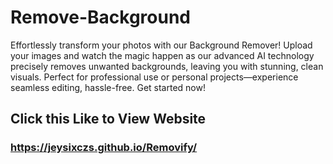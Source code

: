 # Remove-Background
Effortlessly transform your photos with our Background Remover!  Upload your images and watch the magic happen as our advanced AI technology precisely removes unwanted backgrounds, leaving you with stunning, clean visuals. Perfect for professional use or personal projects—experience seamless editing, hassle-free. Get started now!

## Click this Like to View Website

### https://jeysixczs.github.io/Removify/

